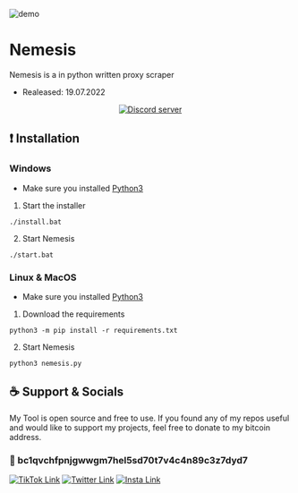 ![demo](./images/demo.png)

# Nemesis
Nemesis is a in python written proxy scraper

- Realeased: 19.07.2022
<p align="center">
	<a href="https://discord.gg/yVWygKS3Xn">
		<img src="https://canary.discordapp.com/api/guilds/999373116918743100/embed.png" alt="Discord server">
	</a>
</p>

## ❗️ Installation
### Windows
- Make sure you installed [Python3](https://www.python.org/)
1. Start the installer
```
./install.bat
```
2. Start Nemesis
```
./start.bat
```

### Linux & MacOS
- Make sure you installed [Python3](https://www.python.org/)
1. Download the requirements
```
python3 -m pip install -r requirements.txt
```
2. Start Nemesis
```
python3 nemesis.py
```

## ☕️ Support & Socials
My Tool is open source and free to use. If you found any of my repos useful and would like to support my projects, feel free to donate to my bitcoin address.

### 🔗 bc1qvchfpnjgwwgm7hel5sd70t7v4c4n89c3z7dyd7

[![TikTok Link](https://img.shields.io/badge/TikTok-000000?style=for-the-badge&logo=tiktok&logoColor=white)](https://tiktok.com/@maxii.x6)
[![Twitter Link](https://img.shields.io/badge/Twitter-1DA1F2?style=for-the-badge&logo=twitter&logoColor=white)](https://twitter.com/gokimax_x)
[![Insta Link](https://img.shields.io/badge/Instagram-E4405F?style=for-the-badge&logo=instagram&logoColor=white)](https://instagram.com/maxii.x6)
